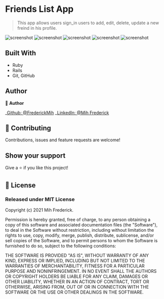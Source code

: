 # Friends List App 

> This app allows users sign_in users to add, edit, delete, update a new freind in his 
> profile.

![screenshot](./assets/images/sign_up.png)
![screenshot](./assets/images/log_in.png)
![screenshot](./assets/images/add_friends.png)
![screenshot](./assets/images/show_friends2.png)
![screenshot](./assets/images/edit_friends.png)
## Built With

- Ruby
- Rails
- Git, GitHub
## Author

👤 **Author**

\_[Github: @FrederickMih](https://github.com/FrederickMih)
\_[LinkedIn: @Mih Frederick](https://www.linkedin.com/in/frederick-mih/)

## 🤝 Contributing

Contributions, issues and feature requests are welcome!
## Show your support

Give a ⭐️ if you like this project!

## 📝 License

### Released under MIT License

Copyright (c) 2021 Mih Frederick.

Permission is hereby granted, free of charge, to any person obtaining a copy of this software and associated documentation files (the "Software"), to deal in the Software without restriction, including without limitation the rights to use, copy, modify, merge, publish, distribute, sublicense, and/or sell copies of the Software, and to permit persons to whom the Software is furnished to do so, subject to the following conditions:

THE SOFTWARE IS PROVIDED "AS IS", WITHOUT WARRANTY OF ANY KIND, EXPRESS OR IMPLIED, INCLUDING BUT NOT LIMITED TO THE WARRANTIES OF MERCHANTABILITY, FITNESS FOR A PARTICULAR PURPOSE AND NONINFRINGEMENT. IN NO EVENT SHALL THE AUTHORS OR COPYRIGHT HOLDERS BE LIABLE FOR ANY CLAIM, DAMAGES OR OTHER LIABILITY, WHETHER IN AN ACTION OF CONTRACT, TORT OR OTHERWISE, ARISING FROM, OUT OF OR IN CONNECTION WITH THE SOFTWARE OR THE USE OR OTHER DEALINGS IN THE SOFTWARE.
